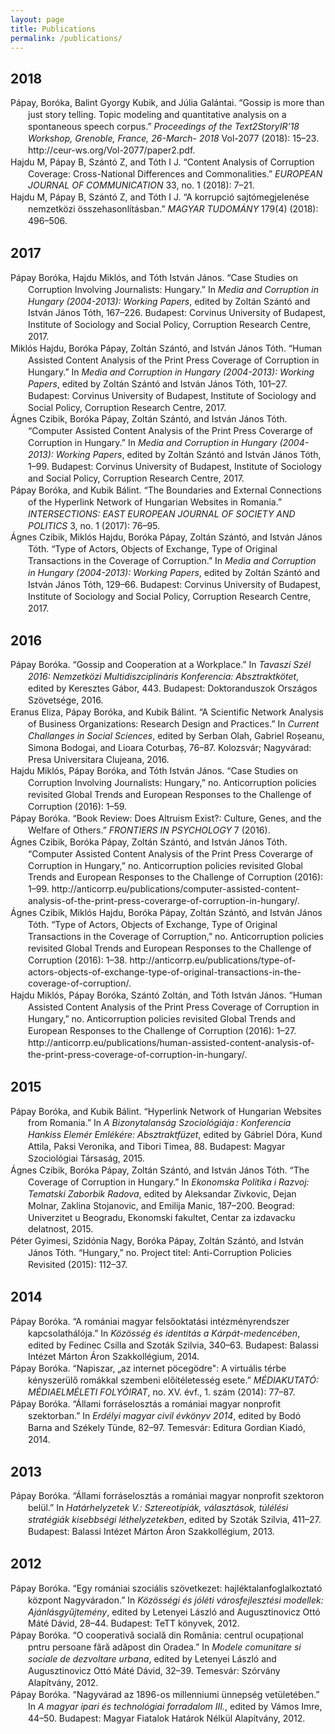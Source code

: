 ```yaml
---
layout: page
title: Publications
permalink: /publications/
---
```

## 2018
<div class="csl-bib-body" style="line-height: 1.35; padding-left: 2em; text-indent:-2em;">  <div class="csl-entry">P&#xE1;pay, Bor&#xF3;ka, Balint Gyorgy Kubik, and J&#xFA;lia Gal&#xE1;ntai. &#x201C;Gossip is more than just story telling. Topic modeling and quantitative analysis on a spontaneous speech corpus.&#x201D; <i>Proceedings of the Text2StoryIR&#x2019;18 Workshop, Grenoble, France, 26-March- 2018</i> Vol-2077 (2018): 15&#x2013;23. http://ceur-ws.org/Vol-2077/paper2.pdf.</div></div>
<div class="csl-bib-body" style="line-height: 1.35; padding-left: 2em; text-indent:-2em;">  <div class="csl-entry">Hajdu M, P&#xE1;pay B, Sz&#xE1;nt&#xF3; Z, and T&#xF3;th I J. &#x201C;Content Analysis of Corruption Coverage: Cross-National Differences and Commonalities.&#x201D; <i>EUROPEAN JOURNAL OF COMMUNICATION</i> 33, no. 1 (2018): 7&#x2013;21.</div></div>
<div class="csl-bib-body" style="line-height: 1.35; padding-left: 2em; text-indent:-2em;">  <div class="csl-entry">Hajdu M, Pápay B, Szántó Z, and Tóth I J. &#x201C;A korrupció sajtómegjelenése nemzetközi összehasonlításban.&#x201D; <i>MAGYAR TUDOMÁNY</i> 179(4) (2018): 496&#x2013;506.</div></div>

## 2017
<div class="csl-bib-body" style="line-height: 1.35; padding-left: 2em; text-indent:-2em;">  <div class="csl-entry">P&#xE1;pay Bor&#xF3;ka, Hajdu Mikl&#xF3;s, and T&#xF3;th Istv&#xE1;n J&#xE1;nos. &#x201C;Case Studies on Corruption Involving Journalists: Hungary.&#x201D; In <i>Media and Corruption in Hungary (2004-2013): Working Papers</i>, edited by Zolt&#xE1;n Sz&#xE1;nt&#xF3; and Istv&#xE1;n J&#xE1;nos T&#xF3;th, 167&#x2013;226. Budapest: Corvinus University of Budapest, Institute of Sociology and Social Policy, Corruption Research Centre, 2017.</div></div>
<div class="csl-bib-body" style="line-height: 1.35; padding-left: 2em; text-indent:-2em;">  <div class="csl-entry">Mikl&#xF3;s Hajdu, Bor&#xF3;ka P&#xE1;pay, Zolt&#xE1;n Sz&#xE1;nt&#xF3;, and Istv&#xE1;n J&#xE1;nos T&#xF3;th. &#x201C;Human Assisted Content Analysis of the Print Press Coverage of Corruption in Hungary.&#x201D; In <i>Media and Corruption in Hungary (2004-2013): Working Papers</i>, edited by Zolt&#xE1;n Sz&#xE1;nt&#xF3; and Istv&#xE1;n J&#xE1;nos T&#xF3;th, 101&#x2013;27. Budapest: Corvinus University of Budapest, Institute of Sociology and Social Policy, Corruption Research Centre, 2017.</div></div>
<div class="csl-bib-body" style="line-height: 1.35; padding-left: 2em; text-indent:-2em;">  <div class="csl-entry">&#xC1;gnes Czibik, Bor&#xF3;ka P&#xE1;pay, Zolt&#xE1;n Sz&#xE1;nt&#xF3;, and Istv&#xE1;n J&#xE1;nos T&#xF3;th. &#x201C;Computer Assisted Content Analysis of the Print Press Coverarge of Corruption in Hungary.&#x201D; In <i>Media and Corruption in Hungary (2004-2013): Working Papers</i>, edited by Zolt&#xE1;n Sz&#xE1;nt&#xF3; and Istv&#xE1;n J&#xE1;nos T&#xF3;th, 1&#x2013;99. Budapest: Corvinus University of Budapest, Institute of Sociology and Social Policy, Corruption Research Centre, 2017.</div></div>
<div class="csl-bib-body" style="line-height: 1.35; padding-left: 2em; text-indent:-2em;">  <div class="csl-entry">P&#xE1;pay Bor&#xF3;ka, and Kubik B&#xE1;lint. &#x201C;The Boundaries and External Connections of the Hyperlink Network of Hungarian Websites in Romania.&#x201D; <i>INTERSECTIONS: EAST EUROPEAN JOURNAL OF SOCIETY AND POLITICS</i> 3, no. 1 (2017): 76&#x2013;95.</div></div>
<div class="csl-bib-body" style="line-height: 1.35; padding-left: 2em; text-indent:-2em;">  <div class="csl-entry">&#xC1;gnes Czibik, Mikl&#xF3;s Hajdu, Bor&#xF3;ka P&#xE1;pay, Zolt&#xE1;n Sz&#xE1;nt&#xF3;, and Istv&#xE1;n J&#xE1;nos T&#xF3;th. &#x201C;Type of Actors, Objects of Exchange, Type of Original Transactions in the Coverage of Corruption.&#x201D; In <i>Media and Corruption in Hungary (2004-2013): Working Papers</i>, edited by Zolt&#xE1;n Sz&#xE1;nt&#xF3; and Istv&#xE1;n J&#xE1;nos T&#xF3;th, 129&#x2013;66. Budapest: Corvinus University of Budapest, Institute of Sociology and Social Policy, Corruption Research Centre, 2017.</div></div>

## 2016
<div class="csl-bib-body" style="line-height: 1.35; padding-left: 2em; text-indent:-2em;">  <div class="csl-entry">P&#xE1;pay Bor&#xF3;ka. &#x201C;Gossip and Cooperation at a Workplace.&#x201D; In <i>Tavaszi Sz&#xE9;l 2016: Nemzetk&#xF6;zi Multidiszciplin&#xE1;ris Konferencia: Absztraktk&#xF6;tet</i>, edited by Keresztes G&#xE1;bor, 443. Budapest: Doktoranduszok Orsz&#xE1;gos Sz&#xF6;vets&#xE9;ge, 2016.</div></div>
<div class="csl-bib-body" style="line-height: 1.35; padding-left: 2em; text-indent:-2em;">  <div class="csl-entry">Eranus Eliza, P&#xE1;pay Bor&#xF3;ka, and Kubik B&#xE1;lint. &#x201C;A Scientific Network Analysis of Business Organizations: Research Design and Practices.&#x201D; In <i>Current Challanges in Social Sciences</i>, edited by Serban Olah, Gabriel Ro&#x219;eanu, Simona Bodogai, and Lioara Coturba&#x219;, 76&#x2013;87. Kolozsv&#xE1;r; Nagyv&#xE1;rad: Presa Universitara Clujeana, 2016.</div></div>
<div class="csl-bib-body" style="line-height: 1.35; padding-left: 2em; text-indent:-2em;">  <div class="csl-entry">Hajdu Mikl&#xF3;s, P&#xE1;pay Bor&#xF3;ka, and T&#xF3;th Istv&#xE1;n J&#xE1;nos. &#x201C;Case Studies on Corruption Involving Journalists: Hungary,&#x201D; no. Anticorruption policies revisited Global Trends and European Responses to the Challenge of Corruption (2016): 1&#x2013;59.</div></div>
<div class="csl-bib-body" style="line-height: 1.35; padding-left: 2em; text-indent:-2em;">  <div class="csl-entry">P&#xE1;pay Bor&#xF3;ka. &#x201C;Book Review: Does Altruism Exist?: Culture, Genes, and the Welfare of Others.&#x201D; <i>FRONTIERS IN PSYCHOLOGY</i> 7 (2016).</div></div>
<div class="csl-bib-body" style="line-height: 1.35; padding-left: 2em; text-indent:-2em;">  <div class="csl-entry">&#xC1;gnes Czibik, Bor&#xF3;ka P&#xE1;pay, Zolt&#xE1;n Sz&#xE1;nt&#xF3;, and Istv&#xE1;n J&#xE1;nos T&#xF3;th. &#x201C;Computer Assisted Content Analysis of the Print Press Coverarge of Corruption in Hungary,&#x201D; no. Anticorruption policies revisited Global Trends and European Responses to the Challenge of Corruption (2016): 1&#x2013;99. http://anticorrp.eu/publications/computer-assisted-content-analysis-of-the-print-press-coverarge-of-corruption-in-hungary/.</div></div>
<div class="csl-bib-body" style="line-height: 1.35; padding-left: 2em; text-indent:-2em;">  <div class="csl-entry">&#xC1;gnes Czibik, Mikl&#xF3;s Hajdu, Bor&#xF3;ka P&#xE1;pay, Zolt&#xE1;n Sz&#xE1;nt&#xF3;, and Istv&#xE1;n J&#xE1;nos T&#xF3;th. &#x201C;Type of Actors, Objects of Exchange, Type of Original Transactions in the Coverage of Corruption,&#x201D; no. Anticorruption policies revisited Global Trends and European Responses to the Challenge of Corruption (2016): 1&#x2013;38. http://anticorrp.eu/publications/type-of-actors-objects-of-exchange-type-of-original-transactions-in-the-coverage-of-corruption/.</div></div>
<div class="csl-bib-body" style="line-height: 1.35; padding-left: 2em; text-indent:-2em;">  <div class="csl-entry">Hajdu Mikl&#xF3;s, P&#xE1;pay Bor&#xF3;ka, Sz&#xE1;nt&#xF3; Zolt&#xE1;n, and T&#xF3;th Istv&#xE1;n J&#xE1;nos. &#x201C;Human Assisted Content Analysis of the Print Press Coverage of Corruption in Hungary,&#x201D; no. Anticorruption policies revisited Global Trends and European Responses to the Challenge of Corruption (2016): 1&#x2013;27. http://anticorrp.eu/publications/human-assisted-content-analysis-of-the-print-press-coverage-of-corruption-in-hungary/.</div></div>

## 2015
<div class="csl-bib-body" style="line-height: 1.35; padding-left: 2em; text-indent:-2em;">  <div class="csl-entry">P&#xE1;pay Bor&#xF3;ka, and Kubik B&#xE1;lint. &#x201C;Hyperlink Network of Hungarian Websites from Romania.&#x201D; In <i>A Bizonytalans&#xE1;g Szociol&#xF3;gi&#xE1;ja&#x202F;: Konferencia Hankiss Elem&#xE9;r Eml&#xE9;k&#xE9;re: Absztraktf&#xFC;zet</i>, edited by G&#xE1;briel D&#xF3;ra, Kund Attila, Paksi Veronika, and Tibori Timea, 88. Budapest: Magyar Szociol&#xF3;giai T&#xE1;rsas&#xE1;g, 2015.</div></div>
<div class="csl-bib-body" style="line-height: 1.35; padding-left: 2em; text-indent:-2em;">  <div class="csl-entry">&#xC1;gnes Czibik, Bor&#xF3;ka P&#xE1;pay, Zolt&#xE1;n Sz&#xE1;nt&#xF3;, and Istv&#xE1;n J&#xE1;nos T&#xF3;th. &#x201C;The Coverage of Corruption in Hungary.&#x201D; In <i>Ekonomska Politika i Razvoj: Tematski Zaborbik Radova</i>, edited by Aleksandar Zivkovic, Dejan Molnar, Zaklina Stojanovic, and Emilija Manic, 187&#x2013;200. Beograd: Univerzitet u Beogradu, Ekonomski fakultet, Centar za izdavacku delatnost, 2015.</div></div>
<div class="csl-bib-body" style="line-height: 1.35; padding-left: 2em; text-indent:-2em;">  <div class="csl-entry">P&#xE9;ter Gyimesi, Szid&#xF3;nia Nagy, Bor&#xF3;ka P&#xE1;pay, Zolt&#xE1;n Sz&#xE1;nt&#xF3;, and Istv&#xE1;n J&#xE1;nos T&#xF3;th. &#x201C;Hungary,&#x201D; no. Project titel: Anti-Corruption Policies Revisited (2015): 112&#x2013;37.</div></div>

## 2014
<div class="csl-bib-body" style="line-height: 1.35; padding-left: 2em; text-indent:-2em;">  <div class="csl-entry">P&#xE1;pay Bor&#xF3;ka. &#x201C;A rom&#xE1;niai magyar fels&#x151;oktat&#xE1;si int&#xE9;zm&#xE9;nyrendszer kapcsolath&#xE1;l&#xF3;ja.&#x201D; In <i>K&#xF6;z&#xF6;ss&#xE9;g &#xE9;s identit&#xE1;s a K&#xE1;rp&#xE1;t-medenc&#xE9;ben</i>, edited by Fedinec Csilla and Szot&#xE1;k Szilvia, 340&#x2013;63. Budapest: Balassi Int&#xE9;zet M&#xE1;rton &#xC1;ron Szakkoll&#xE9;gium, 2014.</div></div>
<div class="csl-bib-body" style="line-height: 1.35; padding-left: 2em; text-indent:-2em;">  <div class="csl-entry">P&#xE1;pay Bor&#xF3;ka. &#x201C;Napiszar, &#x201E;az internet p&#xF6;ceg&#xF6;dre": A virtu&#xE1;lis t&#xE9;rbe k&#xE9;nyszer&#xFC;l&#x151; rom&#xE1;kkal szembeni el&#x151;&#xED;t&#xE9;letess&#xE9;g esete.&#x201D; <i>M&#xC9;DIAKUTAT&#xD3;: M&#xC9;DIAELM&#xC9;LETI FOLY&#xD3;IRAT</i>, no. XV. &#xE9;vf., 1. sz&#xE1;m (2014): 77&#x2013;87.</div></div>
<div class="csl-bib-body" style="line-height: 1.35; padding-left: 2em; text-indent:-2em;">  <div class="csl-entry">P&#xE1;pay Bor&#xF3;ka. &#x201C;&#xC1;llami forr&#xE1;seloszt&#xE1;s a rom&#xE1;niai magyar nonprofit szektorban.&#x201D; In <i>Erd&#xE9;lyi magyar civil &#xE9;vk&#xF6;nyv 2014</i>, edited by Bod&#xF3; Barna and Sz&#xE9;kely T&#xFC;nde, 82&#x2013;97. Temesv&#xE1;r: Editura Gordian Kiad&#xF3;, 2014.</div></div>

## 2013
<div class="csl-bib-body" style="line-height: 1.35; padding-left: 2em; text-indent:-2em;">  <div class="csl-entry">P&#xE1;pay Bor&#xF3;ka. &#x201C;&#xC1;llami forr&#xE1;seloszt&#xE1;s a rom&#xE1;niai magyar nonprofit szektoron bel&#xFC;l.&#x201D; In <i>Hat&#xE1;rhelyzetek V.: Sztereot&#xED;pi&#xE1;k, v&#xE1;laszt&#xE1;sok, t&#xFA;l&#xE9;l&#xE9;si strat&#xE9;gi&#xE1;k kisebbs&#xE9;gi l&#xE9;thelyzetekben</i>, edited by Szot&#xE1;k Szilvia, 411&#x2013;27. Budapest: Balassi Int&#xE9;zet M&#xE1;rton &#xC1;ron Szakkoll&#xE9;gium, 2013.</div></div>

## 2012
<div class="csl-bib-body" style="line-height: 1.35; padding-left: 2em; text-indent:-2em;">  <div class="csl-entry">P&#xE1;pay Bor&#xF3;ka. &#x201C;Egy rom&#xE1;niai szoci&#xE1;lis sz&#xF6;vetkezet: hajl&#xE9;ktalanfoglalkoztat&#xF3; k&#xF6;zpont Nagyv&#xE1;radon.&#x201D; In <i>K&#xF6;z&#xF6;ss&#xE9;gi &#xE9;s j&#xF3;l&#xE9;ti v&#xE1;rosfejleszt&#xE9;si modellek: Aj&#xE1;nl&#xE1;sgy&#x171;jtem&#xE9;ny</i>, edited by Letenyei L&#xE1;szl&#xF3; and Augusztinovicz Ott&#xF3; M&#xE1;t&#xE9; D&#xE1;vid, 28&#x2013;44. Budapest: TeTT k&#xF6;nyvek, 2012.</div></div>
<div class="csl-bib-body" style="line-height: 1.35; padding-left: 2em; text-indent:-2em;">  <div class="csl-entry">P&#xE1;pay Bor&#xF3;ka. &#x201C;O cooperativ&#x103; social&#x103; din Rom&#xE2;nia: centrul ocupa&#x21B;ional pntru persoane f&#x103;r&#x103; ad&#x103;post din Oradea.&#x201D; In <i>Modele comunitare si sociale de dezvoltare urbana</i>, edited by Letenyei L&#xE1;szl&#xF3; and Augusztinovicz Ott&#xF3; M&#xE1;t&#xE9; D&#xE1;vid, 32&#x2013;39. Temesv&#xE1;r: Sz&#xF3;rv&#xE1;ny Alap&#xED;tv&#xE1;ny, 2012.</div></div>
<div class="csl-bib-body" style="line-height: 1.35; padding-left: 2em; text-indent:-2em;">  <div class="csl-entry">P&#xE1;pay Bor&#xF3;ka. &#x201C;Nagyv&#xE1;rad az 1896-os millenniumi &#xFC;nneps&#xE9;g vet&#xFC;let&#xE9;ben.&#x201D; In <i>A magyar ipari &#xE9;s technol&#xF3;giai forradalom III.</i>, edited by V&#xE1;mos Imre, 44&#x2013;50. Budapest: Magyar Fiatalok Hat&#xE1;rok N&#xE9;lk&#xFC;l Alap&#xED;tv&#xE1;ny, 2012.</div></div>


